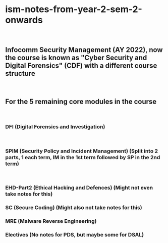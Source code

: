 # ism-notes-from-year-2-sem-2-onwards  

<br>

## Infocomm Security Management (AY 2022), now the course is known as "Cyber Security and Digital Forensics" (CDF) with a different course structure  

<br>

## For the 5 remaining core modules in the course  

<br>

### DFI (Digital Forensics and Investigation)  

<br>

### SPIM (Security Policy and Incident Management) (Split into 2 parts, 1 each term, IM in the 1st term followed by SP in the 2nd term)  

<br>

### EHD-Part2 (Ethical Hacking and Defences) (Might not even take notes for this)  

### SC (Secure Coding) (Might also not take notes for this)  

### MRE (Malware Reverse Engineering)  

### Electives (No notes for PDS, but maybe some for DSAL)  

